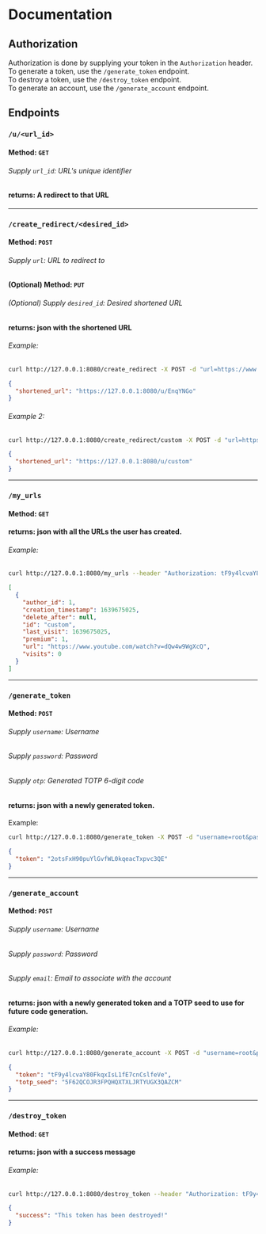 # Documentation

## Authorization
Authorization is done by supplying your token in the `Authorization` header.  
To generate a token, use the `/generate_token` endpoint.  
To destroy a token, use the `/destroy_token` endpoint.  
To generate an account, use the `/generate_account` endpoint.

## Endpoints

### `/u/<url_id>`
#### Method: `GET`
###### Supply `url_id`: URL's unique identifier
#### returns: A redirect to that URL

---

### `/create_redirect/<desired_id>`
#### Method: `POST` 
###### Supply `url`: URL to redirect to
#### (Optional) Method: `PUT`
###### (Optional) Supply `desired_id`: Desired shortened URL
#### returns: json with the shortened URL

###### Example:
```bash
curl http://127.0.0.1:8080/create_redirect -X POST -d "url=https://www.youtube.com/watch?v=dQw4w9WgXcQ"
```
```json
{
  "shortened_url": "https://127.0.0.1:8080/u/EnqYNGo"
}
```

###### Example 2:
```bash
curl http://127.0.0.1:8080/create_redirect/custom -X POST -d "url=https://www.youtube.com/watch?v=dQw4w9WgXcQ" --header "Authorization: tF9y4lcvaY80FkqxIsL1fE7cnCslfeVe"
```
```json
{
  "shortened_url": "https://127.0.0.1:8080/u/custom"
}
```

---

### `/my_urls`
#### Method: `GET` 
#### returns: json with all the URLs the user has created.

###### Example:
```bash
curl http://127.0.0.1:8080/my_urls --header "Authorization: tF9y4lcvaY80FkqxIsL1fE7cnCslfeVe"
```
```json
[
  {
    "author_id": 1, 
    "creation_timestamp": 1639675025, 
    "delete_after": null, 
    "id": "custom", 
    "last_visit": 1639675025, 
    "premium": 1, 
    "url": "https://www.youtube.com/watch?v=dQw4w9WgXcQ", 
    "visits": 0
  }
]
```

---

### `/generate_token`
#### Method: `POST` 
###### Supply `username`: Username
###### Supply `password`: Password
###### Supply `otp`: Generated TOTP 6-digit code
#### returns: json with a newly generated token.
Example:
```bash
curl http://127.0.0.1:8080/generate_token -X POST -d "username=root&password=1111&otp=350076"
```
```json
{
  "token": "2otsFxH90puYlGvfWL0kqeacTxpvc3QE"
}
```

---

### `/generate_account`
#### Method: `POST` 
###### Supply `username`: Username
###### Supply `password`: Password
###### Supply `email`: Email to associate with the account
#### returns: json with a newly generated token and a TOTP seed to use for future code generation.

###### Example:
```bash
curl http://127.0.0.1:8080/generate_account -X POST -d "username=root&password=1111&email=test"
```
```json
{
  "token": "tF9y4lcvaY80FkqxIsL1fE7cnCslfeVe", 
  "totp_seed": "5F62QCOJR3FPQHQXTXLJRTYUGX3QAZCM"
}
```

---

### `/destroy_token`
#### Method: `GET` 
#### returns: json with a success message

###### Example:
```bash
curl http://127.0.0.1:8080/destroy_token --header "Authorization: tF9y4lcvaY80FkqxIsL1fE7cnCslfeVe"
```
```json
{
  "success": "This token has been destroyed!"
}
```